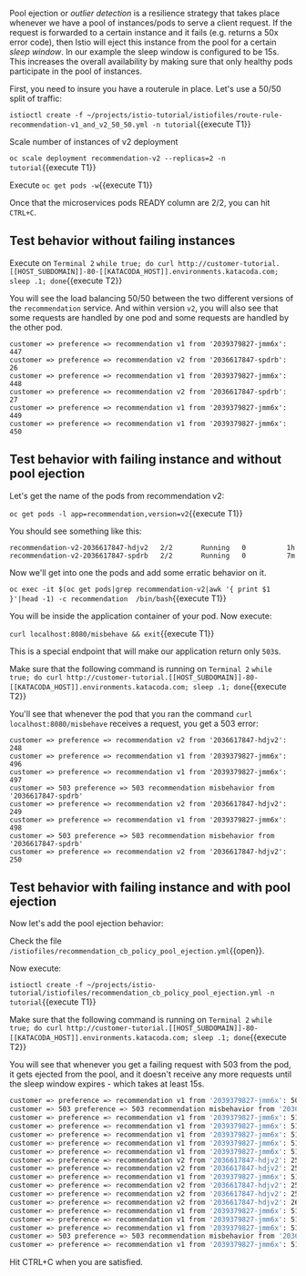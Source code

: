Pool ejection or *outlier detection* is a resilience strategy that takes place whenever we have a pool of instances/pods to serve a client request. If the request is forwarded to a certain instance and it fails (e.g. returns a 50x error code), then Istio will eject this instance from the pool for a certain *sleep window*. In our example the sleep window is configured to be 15s. This increases the overall availability by making sure that only healthy pods participate in the pool of instances.

First, you need to insure you have a routerule in place. Let's use a 50/50 split of traffic:

`istioctl create -f ~/projects/istio-tutorial/istiofiles/route-rule-recommendation-v1_and_v2_50_50.yml -n tutorial`{{execute T1}}

Scale number of instances of v2 deployment

`oc scale deployment recommendation-v2 --replicas=2 -n tutorial`{{execute T1}}

Execute `oc get pods -w`{{execute T1}}

Once that the microservices pods READY column are 2/2, you can hit `CTRL+C`. 

## Test behavior without failing instances

Execute on `Terminal 2` `while true; do curl http://customer-tutorial.[[HOST_SUBDOMAIN]]-80-[[KATACODA_HOST]].environments.katacoda.com; sleep .1; done`{{execute T2}}

You will see the load balancing 50/50 between the two different versions of the `recommendation` service. And within version `v2`, you will also see that some requests are handled by one pod and some requests are handled by the other pod.

```
customer => preference => recommendation v1 from '2039379827-jmm6x': 447
customer => preference => recommendation v2 from '2036617847-spdrb': 26
customer => preference => recommendation v1 from '2039379827-jmm6x': 448
customer => preference => recommendation v2 from '2036617847-spdrb': 27
customer => preference => recommendation v1 from '2039379827-jmm6x': 449
customer => preference => recommendation v1 from '2039379827-jmm6x': 450
```

## Test behavior with failing instance and without pool ejection

Let's get the name of the pods from recommendation v2:

`oc get pods -l app=recommendation,version=v2`{{execute T1}}

You should see something like this:

```
recommendation-v2-2036617847-hdjv2   2/2       Running   0          1h
recommendation-v2-2036617847-spdrb   2/2       Running   0          7m
```

Now we'll get into one the pods and add some erratic behavior on it. 

`oc exec -it $(oc get pods|grep recommendation-v2|awk '{ print $1 }'|head -1) -c recommendation  /bin/bash`{{execute T1}}

You will be inside the application container of your pod. Now execute:

`curl localhost:8080/misbehave && exit`{{execute T1}}

This is a special endpoint that will make our application return only `503`s.

Make sure that the following command is running on `Terminal 2` `while true; do curl http://customer-tutorial.[[HOST_SUBDOMAIN]]-80-[[KATACODA_HOST]].environments.katacoda.com; sleep .1; done`{{execute T2}}

You'll see that whenever the pod that you ran the command `curl localhost:8080/misbehave` receives a request, you get a 503 error:

```
customer => preference => recommendation v2 from '2036617847-hdjv2': 248
customer => preference => recommendation v1 from '2039379827-jmm6x': 496
customer => preference => recommendation v1 from '2039379827-jmm6x': 497
customer => 503 preference => 503 recommendation misbehavior from '2036617847-spdrb'
customer => preference => recommendation v2 from '2036617847-hdjv2': 249
customer => preference => recommendation v1 from '2039379827-jmm6x': 498
customer => 503 preference => 503 recommendation misbehavior from '2036617847-spdrb'
customer => preference => recommendation v2 from '2036617847-hdjv2': 250
```

## Test behavior with failing instance and with pool ejection

Now let's add the pool ejection behavior:

Check the file `/istiofiles/recommendation_cb_policy_pool_ejection.yml`{{open}}.

Now execute:

`istioctl create -f ~/projects/istio-tutorial/istiofiles/recommendation_cb_policy_pool_ejection.yml -n tutorial`{{execute T1}}

Make sure that the following command is running on `Terminal 2` `while true; do curl http://customer-tutorial.[[HOST_SUBDOMAIN]]-80-[[KATACODA_HOST]].environments.katacoda.com; sleep .1; done`{{execute T2}}

You will see that whenever you get a failing request with 503 from the pod, it gets ejected from the pool, and it doesn't receive any more requests until the sleep window expires - which takes at least 15s.

```bash
customer => preference => recommendation v1 from '2039379827-jmm6x': 509
customer => 503 preference => 503 recommendation misbehavior from '2036617847-spdrb'
customer => preference => recommendation v1 from '2039379827-jmm6x': 510
customer => preference => recommendation v1 from '2039379827-jmm6x': 511
customer => preference => recommendation v1 from '2039379827-jmm6x': 512
customer => preference => recommendation v1 from '2039379827-jmm6x': 513
customer => preference => recommendation v1 from '2039379827-jmm6x': 514
customer => preference => recommendation v2 from '2036617847-hdjv2': 256
customer => preference => recommendation v2 from '2036617847-hdjv2': 257
customer => preference => recommendation v1 from '2039379827-jmm6x': 515
customer => preference => recommendation v2 from '2036617847-hdjv2': 258
customer => preference => recommendation v2 from '2036617847-hdjv2': 259
customer => preference => recommendation v2 from '2036617847-hdjv2': 260
customer => preference => recommendation v1 from '2039379827-jmm6x': 516
customer => preference => recommendation v1 from '2039379827-jmm6x': 517
customer => preference => recommendation v1 from '2039379827-jmm6x': 518
customer => 503 preference => 503 recommendation misbehavior from '2036617847-spdrb'
customer => preference => recommendation v1 from '2039379827-jmm6x': 519
```

Hit CTRL+C when you are satisfied.